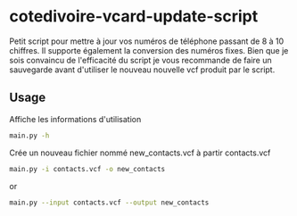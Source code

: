 # cotedivoire-vcard-update-script

Petit script pour mettre à jour vos numéros de téléphone passant de 8 à 10 chiffres. Il supporte également la conversion des numéros fixes. Bien que je sois convaincu de l'efficacité du script je vous recommande de faire un sauvegarde avant d'utiliser le nouveau nouvelle vcf produit par le script.


## Usage

Affiche les informations d'utilisation

```bash 
main.py -h
```

Crée un nouveau fichier nommé new_contacts.vcf à partir contacts.vcf

```bash
main.py -i contacts.vcf -o new_contacts

```
or 

```bash
main.py --input contacts.vcf --output new_contacts

```
